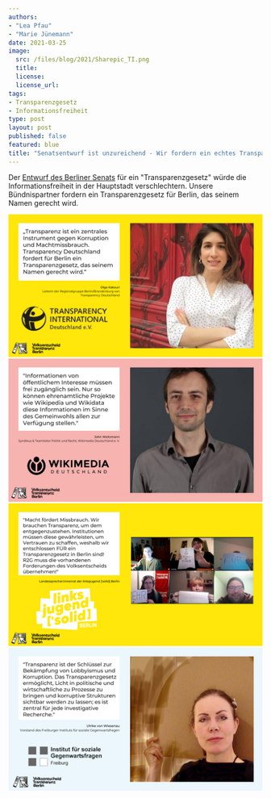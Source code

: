 ```yaml
---
authors:
- "Lea Pfau"
- "Marie Jünemann"
date: 2021-03-25
image:
  src: /files/blog/2021/Sharepic_TI.png
  title:
  license: 
  license_url: 
tags:
- Transparenzgesetz
- Informationsfreiheit
type: post
layout: post
published: false
featured: blue
title: "Senatsentwurf ist unzureichend - Wir fordern ein echtes Transparenzgesetz"
---
```

Der <a href="https://volksentscheid-transparenz.de/blog/2021/03/r%C3%BCckschritt-entwurf-f%C3%BCr-berliner-transparenzgesetz-verschlechtert-informationsfreiheit/">Entwurf des Berliner Senats</a> für ein "Transparenzgesetz" würde die Informationsfreiheit in der Hauptstadt verschlechtern. Unsere Bündnispartner fordern ein Transparenzgesetz für Berlin, das seinem Namen gerecht wird.

<img src="/files/blog/2021/Sharepic_TI.png"/>
<img src="/files/blog/2021/Sharepic_Wikimedia.png"/>
<img src="/files/blog/2021/Sharepic_solid.png"/>
<img src="/files/blog/2021/Sharepic_Institut.png"/>
